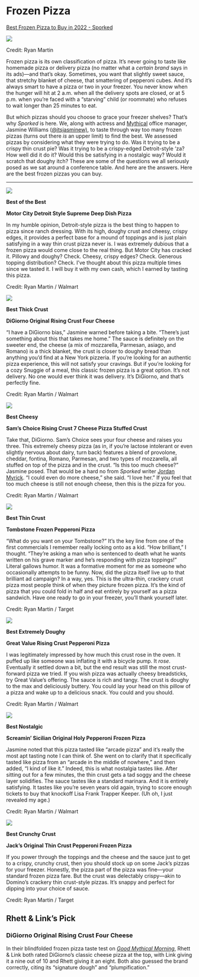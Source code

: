 # Frozen Pizza
[Best Frozen Pizza to Buy in 2022 - Sporked](https://sporked.com/article/best-frozen-pizza/)

![](https://sporked.com/wp-content/uploads/2022/03/BEST-FROZEN-PIZZA-RANKING_JUSTINE-STERLING_SPORKED_HEADER-1.jpg?w=966&h=544&crop=1)

Credit: Ryan Martin

Frozen pizza is its own classification of pizza. It’s never going to taste like homemade pizza or delivery pizza (no matter what a _certain brand_ says in its ads)—and that’s okay. Sometimes, you want that slightly sweet sauce, that stretchy blanket of cheese, that smattering of pepperoni cubes. And it’s always smart to have a pizza or two in your freezer. You never know when the hunger will hit at 2 a.m. when all the delivery spots are closed, or at 5 p.m. when you’re faced with a “starving” child (or roommate) who refuses to wait longer than 25 minutes to eat. 

But which pizzas should you choose to grace your freezer shelves? That’s why _Sporked_ is here. We, along with actress and [Mythical](https://mythical.com/) office manager, Jasmine Williams ([@itsjasminew)](https://www.instagram.com/itsjasminew/), to taste through way too many frozen pizzas (turns out there _is_ an upper limit) to find the best. We assessed pizzas by considering what they were trying to do. Was it trying to be a crispy thin crust pie? Was it trying to be a crispy-edged Detroit-style ‘za? How well did it do it? Would this be satisfying in a nostalgic way? Would it scratch that doughy itch? These are some of the questions we all seriously posed as we sat around a conference table. And here are the answers. Here are the best frozen pizzas you can buy.

___

![](http://sporked.com/wp-content/uploads/2022/03/BEST-FROZEN-PIZZA-RANKING_JUSTINE-STERLING_SPORKED_INSET_01-1.gif)

**Best of the Best**

**Motor City Detroit Style Supreme Deep Dish Pizza**

In my humble opinion, Detroit-style pizza is the best thing to happen to pizza since ranch dressing. With its high, doughy crust and cheesy, crispy edges, it provides a perfect base for a mound of toppings and is just plain satisfying in a way thin crust pizza never is. I was extremely dubious that a frozen pizza would come close to the real thing. But Motor City has cracked it. Pillowy and doughy? Check. Cheesy, crispy edges? Check. Generous topping distribution? Check. I’ve thought about this pizza multiple times since we tasted it. I will buy it with my own cash, which I earned by tasting this pizza.

Credit: Ryan Martin / Walmart

![](http://sporked.com/wp-content/uploads/2022/03/BEST-FROZEN-PIZZA-RANKING_JUSTINE-STERLING_SPORKED_INSET_02.gif)

**Best Thick Crust**

**DiGiorno Original Rising Crust Four Cheese**

“I have a DiGiorno bias,” Jasmine warned before taking a bite. “There’s just something about this that takes me home.” The sauce is definitely on the sweeter end, the cheese (a mix of mozzarella, Parmesan, asiago, and Romano) is a thick blanket, the crust is closer to doughy bread than anything you’d find at a New York pizzeria. If you’re looking for an authentic pizza experience, this will not satisfy your cravings. But if you’re looking for a cozy Snuggie of a meal, this classic frozen pizza is a great option. It’s not delivery. No one would ever think it was delivery. It’s DiGiorno, and that’s perfectly fine.

Credit: Ryan Martin / Walmart

![](http://sporked.com/wp-content/uploads/2022/03/BEST-FROZEN-PIZZA-RANKING_JUSTINE-STERLING_SPORKED_INSET_03.gif)

**Best Cheesy**

**Sam’s Choice Rising Crust 7 Cheese Pizza Stuffed Crust**

Take that, DiGiorno. Sam’s Choice sees your four cheese and raises you three. This extremely cheesy pizza (as in, if you’re lactose intolerant or even slightly nervous about dairy, turn back) features a blend of provolone, cheddar, fontina, Romano, Parmesan, and two types of mozzarella, all stuffed on top of the pizza and in the crust. “Is this too much cheese?” Jasmine posed. That would be a hard no from _Sporked_ writer [Jordan Myrick](https://sporked.com/article/author/jordanmyrick/). “I could even do more cheese,” she said. “I love her.” If you feel that too much cheese is still not enough cheese, then this is the pizza for you.

Credit: Ryan Martin / Walmart

![](http://sporked.com/wp-content/uploads/2022/03/BEST-FROZEN-PIZZA-RANKING_JUSTINE-STERLING_SPORKED_INSET_04.gif)

**Best Thin Crust**

**Tombstone Frozen Pepperoni Pizza**

“What do you want on your Tombstone?” It’s the key line from one of the first commercials I remember really locking onto as a kid. “How brilliant,” I thought. “They’re asking a man who is sentenced to death what he wants written on his grave marker and he’s responding with pizza toppings!” Literal gallows humor. It was a formative moment for me as someone who occasionally attempts to be funny. Now, did the pizza itself live up to that brilliant ad campaign? In a way, yes. This is the ultra-thin, crackery crust pizza most people think of when they picture frozen pizza. It’s the kind of pizza that you could fold in half and eat entirely by yourself as a pizza sandwich. Have one ready to go in your freezer, you’ll thank yourself later.

Credit: Ryan Martin / Target

![](http://sporked.com/wp-content/uploads/2022/03/BEST-FROZEN-PIZZA-RANKING_JUSTINE-STERLING_SPORKED_INSET_05.gif)

**Best Extremely Doughy**

**Great Value Rising Crust Pepperoni Pizza**

I was legitimately impressed by how much this crust rose in the oven. It puffed up like someone was inflating it with a bicycle pump. It _rose_. Eventually it settled down a bit, but the end result was still the most crust-forward pizza we tried. If you wish pizza was actually cheesy breadsticks, try Great Value’s offering. The sauce is rich and tangy. The crust is doughy to the max and deliciously buttery. You could lay your head on this pillow of a pizza and wake up to a delicious snack. You could and you should.

Credit: Ryan Martin / Walmart

![](http://sporked.com/wp-content/uploads/2022/03/BEST-FROZEN-PIZZA-RANKING_JUSTINE-STERLING_SPORKED_INSET_06.gif)

**Best Nostalgic**

**Screamin’ Sicilian Original Holy Pepperoni Frozen Pizza**

Jasmine noted that this pizza tasted like “arcade pizza” and it’s really the most apt tasting note I can think of. She went on to clarify that it specifically tasted like pizza from an “arcade in the middle of nowhere,” and then added, “I kind of like it.” Indeed, this is what nostalgia tastes like. After sitting out for a few minutes, the thin crust gets a tad soggy and the cheese layer solidifies. The sauce tastes like a standard marinara. And it is entirely satisfying. It tastes like you’re seven years old again, trying to score enough tickets to buy that knockoff Lisa Frank Trapper Keeper. (Uh oh, I just revealed my age.) 

Credit: Ryan Martin / Walmart

![](http://sporked.com/wp-content/uploads/2022/03/BEST-FROZEN-PIZZA-RANKING_JUSTINE-STERLING_SPORKED_INSET_07.gif)

**Best Crunchy Crust**

**Jack’s Original Thin Crust Pepperoni Frozen Pizza**

If you power through the toppings and the cheese and the sauce just to get to a crispy, crunchy crust, then you should stock up on some Jack’s pizzas for your freezer. Honestly, the pizza part of the pizza was fine—your standard frozen pizza fare. But the crust was delectably crispy—akin to Domino’s crackery thin crust-style pizzas. It’s snappy and perfect for dipping into your choice of sauce.

Credit: Ryan Martin / Target

## Rhett & Link’s Pick

### **DiGiorno Original Rising Crust Four Cheese**

In their blindfolded frozen pizza taste test on _[Good Mythical Morning](https://www.youtube.com/channel/UC4PooiX37Pld1T8J5SYT-SQ)_, Rhett & Link both rated DiGiorno’s classic cheese pizza at the top, with Link giving it a nine out of 10 and Rhett giving it an eight. Both also guessed the brand correctly, citing its “signature dough” and “plumpification.” 